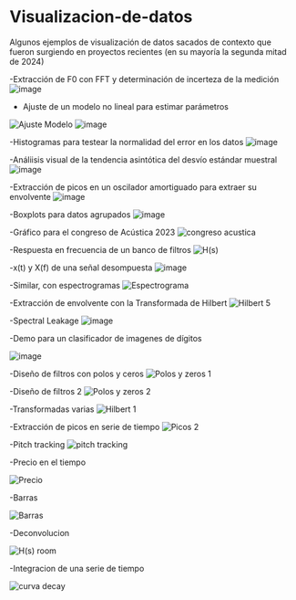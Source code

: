 # Visualizacion-de-datos
Algunos ejemplos de visualización de datos sacados de contexto que fueron surgiendo en proyectos recientes (en su mayoría la segunda mitad de 2024)



-Extracción de F0 con FFT y determinación de incerteza de la medición
![image](https://github.com/user-attachments/assets/462a4aed-95fd-4f34-9739-a2b5fbcc6d46)

- Ajuste de un modelo no lineal para estimar parámetros
  
![Ajuste Modelo](https://github.com/user-attachments/assets/d5e06f15-ba14-493b-93a0-12f42b446f5f)
![image](https://github.com/user-attachments/assets/d1c53564-8fc0-416a-acb0-4d6bd53bb583)

-Histogramas para testear la normalidad del error en los datos
![image](https://github.com/user-attachments/assets/bcbf0f7c-b055-485b-a809-b9b376d51e17)


-Análiisis visual de la tendencia asintótica del desvío estándar muestral 
![image](https://github.com/user-attachments/assets/94655889-b7b9-41ff-8f07-d6c0463856f4)

-Extracción de picos en un oscilador amortiguado para extraer su envolvente
![image](https://github.com/user-attachments/assets/ff7a8da6-3036-4fb6-b7b9-c71fa1b40130)

-Boxplots para datos agrupados
![image](https://github.com/user-attachments/assets/25af6da9-3946-4c6f-a617-447744a53949)

-Gráfico para el congreso de Acústica 2023
![congreso acustica](https://github.com/user-attachments/assets/0b0481be-69f7-4073-b133-448075943b64)

-Respuesta en frecuencia de un banco de filtros
![H(s)](https://github.com/user-attachments/assets/1a1193ad-eba3-43bc-a963-3fdb0ebf5775)

-x(t) y X(f) de una señal desompuesta
![image](https://github.com/user-attachments/assets/88a51306-891a-446e-9f69-ed5ff1b1a343)

-Similar, con espectrogramas
![Espectrograma](https://github.com/user-attachments/assets/c1fef3d5-9ec3-4b07-9b38-5d8472436b56)

-Extracción de envolvente con la Transformada de Hilbert
![Hilbert 5](https://github.com/user-attachments/assets/69a9bc2e-c6dc-47a5-a454-717e983e0c45)

-Spectral Leakage
![image](https://github.com/user-attachments/assets/cfb6f905-4dc6-4684-9ae6-f3b988c09676)

-Demo para un clasificador de imagenes de dígitos 

![image](https://github.com/user-attachments/assets/b3c3854d-3a87-450f-a446-dfc20e83c782)

-Diseño de filtros con polos y ceros
![Polos y zeros 1](https://github.com/user-attachments/assets/32209d5d-a7ed-436d-b718-f04499f79a90)

-Diseño de filtros 2
![Polos y zeros 2](https://github.com/user-attachments/assets/0a0be229-44e1-48c5-816e-73f4bbf6e8c6)

-Transformadas varias
![Hilbert 1](https://github.com/user-attachments/assets/f80e5e03-719f-4c71-af89-1eccbc0ad536)

-Extracción de picos en serie de tiempo
![Picos 2](https://github.com/user-attachments/assets/fb83cdc6-97b1-41f8-b25e-14933d7ab1e3)

-Pitch tracking
![pitch tracking](https://github.com/user-attachments/assets/64e323a8-04c7-4d8e-b1c2-f9601139c6fa)

-Precio en el tiempo 

![Precio](https://github.com/user-attachments/assets/9698c6a5-f6dc-46ac-a2a0-0dbadf006530)

-Barras

![Barras](https://github.com/user-attachments/assets/f73f0f52-340e-49ba-b79a-4ffa54b2db61)

-Deconvolucion

![H(s) room](https://github.com/user-attachments/assets/a2c166b1-6b80-4c86-bdd0-a6600142a623)

-Integracion de una serie de tiempo

![curva decay](https://github.com/user-attachments/assets/04224d94-763d-47ed-9af9-ce64cf6ebbeb)





